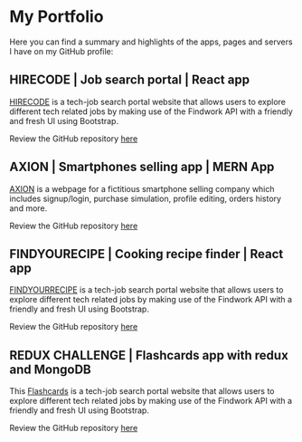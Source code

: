 
# My Portfolio

Here you can find a summary and highlights of the apps, pages and servers I have on my GitHub profile:

## HIRECODE | Job search portal | React app

[HIRECODE](https://hirecode.netlify.app/) is a tech-job search portal website that allows users to explore different tech related jobs by making use of the Findwork API with a friendly and fresh UI using Bootstrap. 

Review the GitHub repository [here](https://github.com/jes-rod/hirecode)

## AXION | Smartphones selling app | MERN App

[AXION](https://axion-jasrod.netlify.app/) is a webpage for a fictitious smartphone selling company which includes signup/login, purchase simulation, profile editing, orders history and more.

Review the GitHub repository [here](https://github.com/jes-rod/axion)

## FINDYOURECIPE | Cooking recipe finder | React app

[FINDYOURRECIPE](https://findyourrecipeapp.netlify.app/) is a tech-job search portal website that allows users to explore different tech related jobs by making use of the Findwork API with a friendly and fresh UI using Bootstrap. 

Review the GitHub repository [here](https://github.com/jes-rod/findyourrecipe)

## REDUX CHALLENGE | Flashcards app with redux and MongoDB

This [Flashcards](https://jasrod-redux-flashcards.netlify.app/) is a tech-job search portal website that allows users to explore different tech related jobs by making use of the Findwork API with a friendly and fresh UI using Bootstrap. 

Review the GitHub repository [here](https://github.com/jes-rod/redux-flashcards-frontend)
